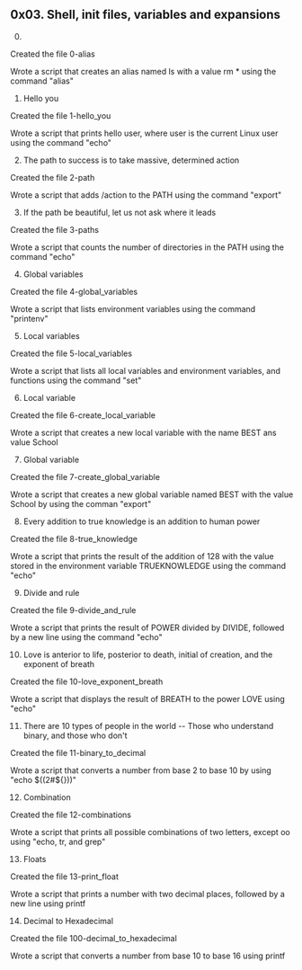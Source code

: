 ## 0x03. Shell, init files, variables and expansions


0. <o>

Created the file 0-alias

Wrote a script that creates an alias named ls with a value rm * using the command "alias"

1. Hello you

Created the file 1-hello_you

Wrote  a script that prints hello user, where user is the current Linux user using the command "echo"

2. The path to success is to take massive, determined action

Created the file 2-path

Wrote a script that adds /action to the PATH using the command "export"

3. If the path be beautiful, let us not ask where it leads

Created the file 3-paths

Wrote a script that counts the number of directories in the PATH using the command "echo"

4. Global variables

Created the file 4-global_variables

Wrote  a script that lists environment variables using the command "printenv"

5. Local variables

Created the file 5-local_variables

Wrote a script that lists all local variables and environment variables, and functions using the command "set"

6. Local variable

Created the file 6-create_local_variable

Wrote a script that creates a new local variable with the name BEST ans value School

7. Global variable

Created the file 7-create_global_variable

Wrote a script that creates a new global variable named BEST with the value School by using the comman "export"

8. Every addition to true knowledge is an addition to human power

Created the file 8-true_knowledge

Wrote a script that prints the result of the addition of 128 with the value stored in the environment variable TRUEKNOWLEDGE using the command "echo"

9. Divide and rule

Created the file 9-divide_and_rule

Wrote a script that prints the result of POWER divided by DIVIDE, followed by a new line using the command "echo"

10. Love is anterior to life, posterior to death, initial of creation, and the exponent of breath

Created the file 10-love_exponent_breath

Wrote a script that displays the result of BREATH to the power LOVE using "echo"

11. There are 10 types of people in the world -- Those who understand binary, and those who don't

Created the file 11-binary_to_decimal

Wrote a script that converts a number from base 2 to base 10 by using "echo $((2#${}))"

12. Combination

Created the file 12-combinations

Wrote  a script that prints all possible combinations of two letters, except oo using "echo, tr, and grep"

13. Floats

Created the file 13-print_float

Wrote a script that prints a number with two decimal places, followed by a new line using printf

14. Decimal to Hexadecimal

Created the file 100-decimal_to_hexadecimal

Wrote a script that converts a number from base 10 to base 16 using printf



































 
